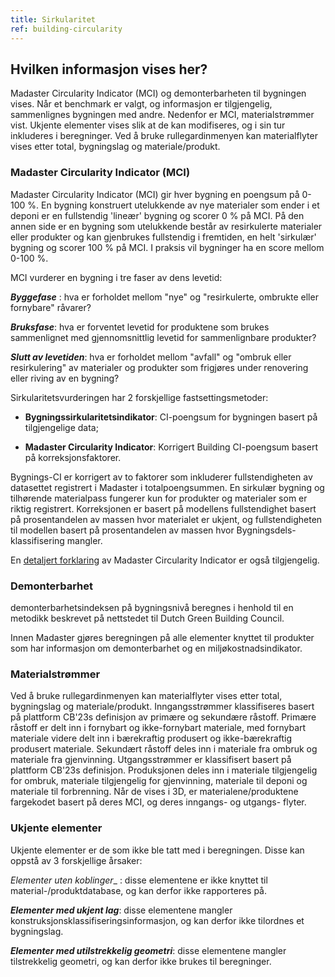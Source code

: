 ```yaml
---
title: Sirkularitet
ref: building-circularity
---
```

## Hvilken informasjon vises her?
Madaster Circularity Indicator (MCI) og demonterbarheten til bygningen vises. Når et benchmark er valgt, og informasjon er tilgjengelig, sammenlignes bygningen med andre. Nedenfor er MCI, materialstrømmer vist. Ukjente elementer vises slik at de kan modifiseres, og i sin tur inkluderes i beregninger. Ved å bruke rullegardinmenyen kan materialflyter vises etter total, bygningslag og materiale/produkt.

### Madaster Circularity Indicator (MCI)
Madaster Circularity Indicator (MCI) gir hver bygning en poengsum på 0-100 %. En bygning konstruert utelukkende av nye materialer som ender i et deponi er en fullstendig 'lineær' bygning og scorer 0 % på MCI. På den annen side er en bygning som utelukkende består av resirkulerte materialer eller produkter og kan gjenbrukes fullstendig i fremtiden, en helt 'sirkulær' bygning og scorer 100 % på MCI. I praksis vil bygninger ha en score mellom 0-100 %.

MCI vurderer en bygning i tre faser av dens levetid:

__*Byggefase*__ : hva er forholdet mellom "nye" og "resirkulerte, ombrukte eller fornybare" råvarer?

__*Bruksfase*__: hva er forventet levetid for produktene som brukes sammenlignet med gjennomsnittlig levetid for sammenlignbare produkter?

__*Slutt av levetiden*__: hva er forholdet mellom "avfall" og "ombruk eller resirkulering" av materialer og produkter som frigjøres under renovering eller riving av en bygning?

Sirkularitetsvurderingen har 2 forskjellige fastsettingsmetoder:

- **Bygningssirkularitetsindikator**: CI-poengsum for bygningen basert på tilgjengelige data;

- **Madaster Circularity Indicator**: Korrigert Building CI-poengsum basert på korreksjonsfaktorer.

Bygnings-CI er korrigert av to faktorer som inkluderer fullstendigheten av datasettet registrert i Madaster i totalpoengsummen. En sirkulær bygning og tilhørende materialpass fungerer kun for produkter og materialer som er riktig registrert. Korreksjonen er basert på modellens fullstendighet basert på prosentandelen av massen hvor materialet er ukjent, og fullstendigheten til modellen basert på prosentandelen av massen hvor Bygningsdels-klassifisering mangler.

En <a href="/files/en/Madaster - Circularity Indicator explained.pdf" target="_blank">detaljert forklaring</a> av Madaster Circularity Indicator er også tilgjengelig.

### Demonterbarhet
demonterbarhetsindeksen på bygningsnivå beregnes i henhold til en metodikk beskrevet på nettstedet til Dutch Green Building Council.

Innen Madaster gjøres beregningen på alle elementer knyttet til produkter som har informasjon om demonterbarhet og en miljøkostnadsindikator.

### Materialstrømmer
Ved å bruke rullegardinmenyen kan materialflyter vises etter total, bygningslag og materiale/produkt. Inngangsstrømmer klassifiseres basert på plattform CB'23s definisjon av primære og sekundære råstoff. Primære råstoff er delt inn i fornybart og ikke-fornybart materiale, med fornybart materiale videre delt inn i bærekraftig produsert og ikke-bærekraftig produsert materiale. Sekundært råstoff deles inn i materiale fra ombruk og materiale fra gjenvinning. Utgangsstrømmer er klassifisert basert på plattform CB'23s definisjon. Produksjonen deles inn i materiale tilgjengelig for ombruk, materiale tilgjengelig for gjenvinning, materiale til deponi og materiale til forbrenning. Når de vises i 3D, er materialene/produktene fargekodet basert på deres MCI, og deres inngangs- og utgangs- flyter.

### Ukjente elementer
Ukjente elementer er de som ikke ble tatt med i beregningen. Disse kan oppstå av 3 forskjellige årsaker:

_*Elementer uten koblinger*__ : disse elementene er ikke knyttet til material-/produktdatabase, og kan derfor ikke rapporteres på.

__*Elementer med ukjent lag*__: disse elementene mangler konstruksjonsklassifiseringsinformasjon, og kan derfor ikke tilordnes et bygningslag.

__*Elementer med utilstrekkelig geometri*__: disse elementene mangler tilstrekkelig geometri, og kan derfor ikke brukes til beregninger.
